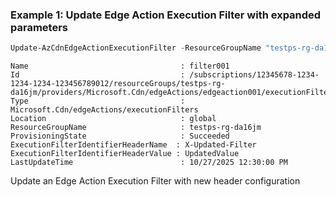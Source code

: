 ### Example 1: Update Edge Action Execution Filter with expanded parameters
```powershell
Update-AzCdnEdgeActionExecutionFilter -ResourceGroupName "testps-rg-da16jm" -EdgeActionName "edgeaction001" -ExecutionFilter "filter001" -ExecutionFilterIdentifierHeaderName "X-Updated-Filter" -ExecutionFilterIdentifierHeaderValue "UpdatedValue"
```

```output
Name                                  : filter001
Id                                    : /subscriptions/12345678-1234-1234-1234-123456789012/resourceGroups/testps-rg-da16jm/providers/Microsoft.Cdn/edgeActions/edgeaction001/executionFilters/filter001
Type                                  : Microsoft.Cdn/edgeActions/executionFilters
Location                              : global
ResourceGroupName                     : testps-rg-da16jm
ProvisioningState                     : Succeeded
ExecutionFilterIdentifierHeaderName  : X-Updated-Filter
ExecutionFilterIdentifierHeaderValue : UpdatedValue
LastUpdateTime                        : 10/27/2025 12:30:00 PM
```

Update an Edge Action Execution Filter with new header configuration

